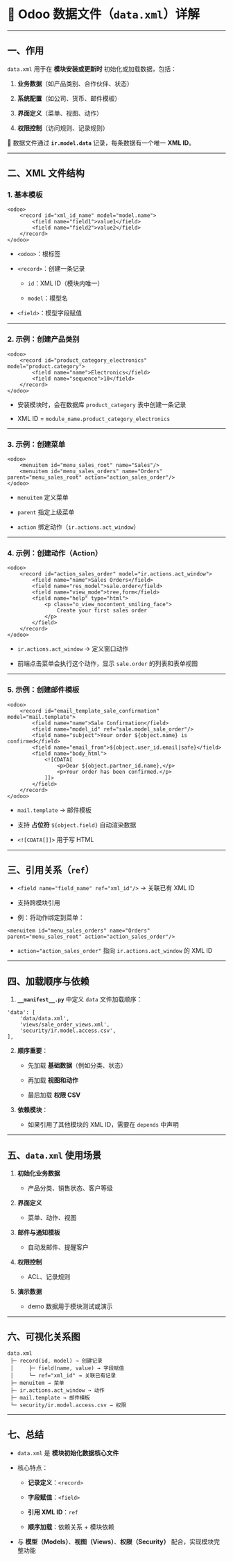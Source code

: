 # 📄 Odoo 数据文件（`data.xml`）详解

---

## 一、作用

`data.xml` 用于在 **模块安装或更新时** 初始化或加载数据，包括：

1. **业务数据**（如产品类别、合作伙伴、状态）
    
2. **系统配置**（如公司、货币、邮件模板）
    
3. **界面定义**（菜单、视图、动作）
    
4. **权限控制**（访问规则、记录规则）
    

📌 数据文件通过 **`ir.model.data`** 记录，每条数据有一个唯一 **XML ID**。

---

## 二、XML 文件结构

### 1. 基本模板

```
<odoo>
    <record id="xml_id_name" model="model.name">
        <field name="field1">value1</field>
        <field name="field2">value2</field>
    </record>
</odoo>

```

- `<odoo>`：根标签
    
- `<record>`：创建一条记录
    
    - `id`：XML ID（模块内唯一）
        
    - `model`：模型名
        
- `<field>`：模型字段赋值
    

---

### 2. 示例：创建产品类别

```
<odoo>
    <record id="product_category_electronics" model="product.category">
        <field name="name">Electronics</field>
        <field name="sequence">10</field>
    </record>
</odoo>

```

- 安装模块时，会在数据库 `product_category` 表中创建一条记录
    
- XML ID = `module_name.product_category_electronics`
    

---

### 3. 示例：创建菜单

```
<odoo>
    <menuitem id="menu_sales_root" name="Sales"/>
    <menuitem id="menu_sales_orders" name="Orders" parent="menu_sales_root" action="action_sales_order"/>
</odoo>

```

- `menuitem` 定义菜单
    
- `parent` 指定上级菜单
    
- `action` 绑定动作（`ir.actions.act_window`）
    

---

### 4. 示例：创建动作（Action）

```
<odoo>
    <record id="action_sales_order" model="ir.actions.act_window">
        <field name="name">Sales Orders</field>
        <field name="res_model">sale.order</field>
        <field name="view_mode">tree,form</field>
        <field name="help" type="html">
            <p class="o_view_nocontent_smiling_face">
                Create your first sales order
            </p>
        </field>
    </record>
</odoo>

```

- `ir.actions.act_window` → 定义窗口动作
    
- 前端点击菜单会执行这个动作，显示 `sale.order` 的列表和表单视图
    

---

### 5. 示例：创建邮件模板

```
<odoo>
    <record id="email_template_sale_confirmation" model="mail.template">
        <field name="name">Sale Confirmation</field>
        <field name="model_id" ref="sale.model_sale_order"/>
        <field name="subject">Your order ${object.name} is confirmed</field>
        <field name="email_from">${object.user_id.email|safe}</field>
        <field name="body_html">
            <![CDATA[
                <p>Dear ${object.partner_id.name},</p>
                <p>Your order has been confirmed.</p>
            ]]>
        </field>
    </record>
</odoo>

```

- `mail.template` → 邮件模板
    
- 支持 **占位符** `${object.field}` 自动渲染数据
    
- `<![CDATA[]]>` 用于写 HTML
    

---

## 三、引用关系（`ref`）

- `<field name="field_name" ref="xml_id"/>` → 关联已有 XML ID
    
- 支持跨模块引用
    
- 例：将动作绑定到菜单：
    

`<menuitem id="menu_sales_orders" name="Orders" parent="menu_sales_root" action="action_sales_order"/>`

- `action="action_sales_order"` 指向 `ir.actions.act_window` 的 XML ID
    

---

## 四、加载顺序与依赖

1. **`__manifest__.py`** 中定义 `data` 文件加载顺序：
    

```
'data': [
    'data/data.xml',
    'views/sale_order_views.xml',
    'security/ir.model.access.csv',
],

```

2. **顺序重要**：
    
    - 先加载 **基础数据**（例如分类、状态）
        
    - 再加载 **视图和动作**
        
    - 最后加载 **权限 CSV**
        
3. **依赖模块**：
    
    - 如果引用了其他模块的 XML ID，需要在 `depends` 中声明
        

---

## 五、`data.xml` 使用场景

1. **初始化业务数据**
    
    - 产品分类、销售状态、客户等级
        
2. **界面定义**
    
    - 菜单、动作、视图
        
3. **邮件与通知模板**
    
    - 自动发邮件、提醒客户
        
4. **权限控制**
    
    - ACL、记录规则
        
5. **演示数据**
    
    - demo 数据用于模块测试或演示
        

---

## 六、可视化关系图

```
data.xml
 ├─ record(id, model) → 创建记录
 │     ├─ field(name, value) → 字段赋值
 │     └─ ref="xml_id" → 关联已有记录
 ├─ menuitem → 菜单
 ├─ ir.actions.act_window → 动作
 ├─ mail.template → 邮件模板
 └─ security/ir.model.access.csv → 权限

```

---

## 七、总结

- `data.xml` 是 **模块初始化数据核心文件**
    
- 核心特点：
    
    - **记录定义**：`<record>`
        
    - **字段赋值**：`<field>`
        
    - **引用 XML ID**：`ref`
        
    - **顺序加载**：依赖关系 + 模块依赖
        
- 与 **模型（Models）**、**视图（Views）**、**权限（Security）** 配合，实现模块完整功能